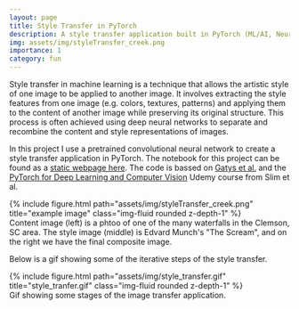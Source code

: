 ```yaml
---
layout: page
title: Style Transfer in PyTorch
description: A style transfer application built in PyTorch (ML/AI, Neural Networks, Transfer Learning, Python, PyTorch)
img: assets/img/styleTransfer_creek.png
importance: 1
category: fun
---
```



Style transfer in machine learning is a technique that allows the artistic style of one image to be applied to another image. It involves extracting the style features from one image (e.g. colors, textures, patterns) and applying them to the content of another image while preserving its original structure. This process is often achieved using deep neural networks to separate and recombine the content and style representations of images. 

In this project I use a pretrained convolutional neural network to create a style transfer application in PyTorch. The notebook for this project can be found as a <a href="StyleTransfer_in_PyTorch.html">static webpage here</a>. The code is bassed on <a href="https://www.cv-foundation.org/openaccess/content_cvpr_2016/papers/Gatys_Image_Style_Transfer_CVPR_2016_paper.pdf">Gatys et al.</a> and the <a href="https://www.udemy.com/course/pytorch-for-deep-learning-and-computer-vision/">PyTorch for Deep Learning and Computer Vision</a> Udemy course from Slim et al. 

<div class="row">
    <div class="col-sm mt-3 mt-md-0">
        {% include figure.html path="assets/img/styleTransfer_creek.png" title="example image" class="img-fluid rounded z-depth-1" %}
    </div>
</div>
<div class="caption">
    Content image (left) is a phtoo of one of the many waterfalls in the Clemson, SC area. The style image (middle) is Edvard Munch's "The Scream", and on the right we have the final composite image.
</div>

Below is a gif showing some of the iterative steps of the style transfer.

<div class="row">
    <div class="col-sm mt-3 mt-md-0">
        {% include figure.html path="assets/img/style_transfer.gif" title="style_tranfer.gif" class="img-fluid rounded z-depth-1" %}
    </div>
</div>
<div class="caption">
    Gif showing some stages of the image transfer application.
</div>
